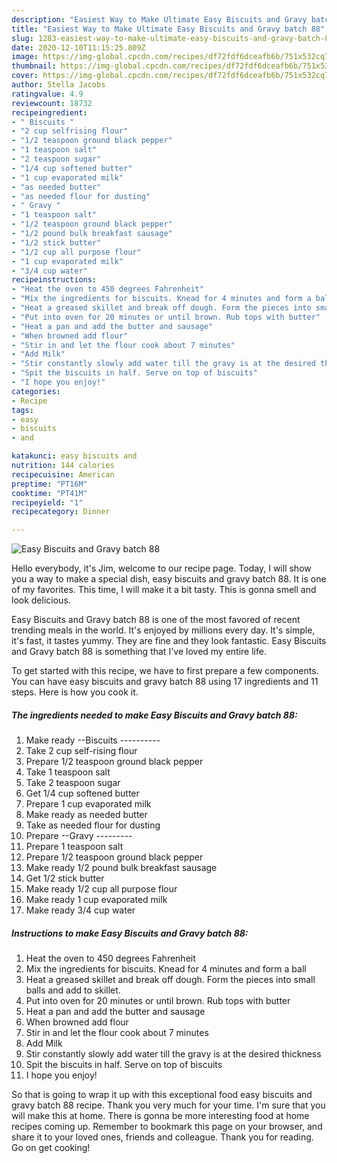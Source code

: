 ```yaml
---
description: "Easiest Way to Make Ultimate Easy Biscuits and Gravy batch 88"
title: "Easiest Way to Make Ultimate Easy Biscuits and Gravy batch 88"
slug: 1283-easiest-way-to-make-ultimate-easy-biscuits-and-gravy-batch-88
date: 2020-12-10T11:15:25.809Z
image: https://img-global.cpcdn.com/recipes/df72fdf6dceafb6b/751x532cq70/easy-biscuits-and-gravy-batch-88-recipe-main-photo.jpg
thumbnail: https://img-global.cpcdn.com/recipes/df72fdf6dceafb6b/751x532cq70/easy-biscuits-and-gravy-batch-88-recipe-main-photo.jpg
cover: https://img-global.cpcdn.com/recipes/df72fdf6dceafb6b/751x532cq70/easy-biscuits-and-gravy-batch-88-recipe-main-photo.jpg
author: Stella Jacobs
ratingvalue: 4.9
reviewcount: 18732
recipeingredient:
- " Biscuits "
- "2 cup selfrising flour"
- "1/2 teaspoon ground black pepper"
- "1 teaspoon salt"
- "2 teaspoon sugar"
- "1/4 cup softened butter"
- "1 cup evaporated milk"
- "as needed butter"
- "as needed flour for dusting"
- " Gravy "
- "1 teaspoon salt"
- "1/2 teaspoon ground black pepper"
- "1/2 pound bulk breakfast sausage"
- "1/2 stick butter"
- "1/2 cup all purpose flour"
- "1 cup evaporated milk"
- "3/4 cup water"
recipeinstructions:
- "Heat the oven to 450 degrees Fahrenheit"
- "Mix the ingredients for biscuits. Knead for 4 minutes and form a ball"
- "Heat a greased skillet and break off dough. Form the pieces into small balls and add to skillet."
- "Put into oven for 20 minutes or until brown. Rub tops with butter"
- "Heat a pan and add the butter and sausage"
- "When browned add flour"
- "Stir in and let the flour cook about 7 minutes"
- "Add Milk"
- "Stir constantly slowly add water till the gravy is at the desired thickness"
- "Spit the biscuits in half. Serve on top of biscuits"
- "I hope you enjoy!"
categories:
- Recipe
tags:
- easy
- biscuits
- and

katakunci: easy biscuits and 
nutrition: 144 calories
recipecuisine: American
preptime: "PT16M"
cooktime: "PT41M"
recipeyield: "1"
recipecategory: Dinner

---
```



![Easy Biscuits and Gravy batch 88](https://img-global.cpcdn.com/recipes/df72fdf6dceafb6b/751x532cq70/easy-biscuits-and-gravy-batch-88-recipe-main-photo.jpg)

Hello everybody, it's Jim, welcome to our recipe page. Today, I will show you a way to make a special dish, easy biscuits and gravy batch 88. It is one of my favorites. This time, I will make it a bit tasty. This is gonna smell and look delicious.



Easy Biscuits and Gravy batch 88 is one of the most favored of recent trending meals in the world. It's enjoyed by millions every day. It's simple, it's fast, it tastes yummy. They are fine and they look fantastic. Easy Biscuits and Gravy batch 88 is something that I've loved my entire life.


To get started with this recipe, we have to first prepare a few components. You can have easy biscuits and gravy batch 88 using 17 ingredients and 11 steps. Here is how you cook it.

<!--inarticleads1-->

##### The ingredients needed to make Easy Biscuits and Gravy batch 88:

1. Make ready  --Biscuits ----------
1. Take 2 cup self-rising flour
1. Prepare 1/2 teaspoon ground black pepper
1. Take 1 teaspoon salt
1. Take 2 teaspoon sugar
1. Get 1/4 cup softened butter
1. Prepare 1 cup evaporated milk
1. Make ready as needed butter
1. Take as needed flour for dusting
1. Prepare  --Gravy ---------
1. Prepare 1 teaspoon salt
1. Prepare 1/2 teaspoon ground black pepper
1. Make ready 1/2 pound bulk breakfast sausage
1. Get 1/2 stick butter
1. Make ready 1/2 cup all purpose flour
1. Make ready 1 cup evaporated milk
1. Make ready 3/4 cup water




<!--inarticleads2-->

##### Instructions to make Easy Biscuits and Gravy batch 88:

1. Heat the oven to 450 degrees Fahrenheit
1. Mix the ingredients for biscuits. Knead for 4 minutes and form a ball
1. Heat a greased skillet and break off dough. Form the pieces into small balls and add to skillet.
1. Put into oven for 20 minutes or until brown. Rub tops with butter
1. Heat a pan and add the butter and sausage
1. When browned add flour
1. Stir in and let the flour cook about 7 minutes
1. Add Milk
1. Stir constantly slowly add water till the gravy is at the desired thickness
1. Spit the biscuits in half. Serve on top of biscuits
1. I hope you enjoy!




So that is going to wrap it up with this exceptional food easy biscuits and gravy batch 88 recipe. Thank you very much for your time. I'm sure that you will make this at home. There is gonna be more interesting food at home recipes coming up. Remember to bookmark this page on your browser, and share it to your loved ones, friends and colleague. Thank you for reading. Go on get cooking!
